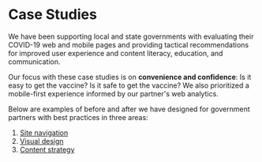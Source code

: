 # Case Studies

We have been supporting local and state governments with evaluating their COVID-19 web and mobile pages and providing tactical recommendations for improved user experience and content literacy, education, and communication. 

Our focus with these case studies is on **convenience and confidence**: Is it easy to get the vaccine? Is it safe to get the vaccine? We also prioritized a mobile-first experience informed by our partner's web analytics.

Below are examples of before and after we have designed for government partners with best practices in three areas:

1. [Site navigation](site-navigation.md)
2. [Visual design](visual-design.md)
3. [Content strategy](content-strategy.md)

